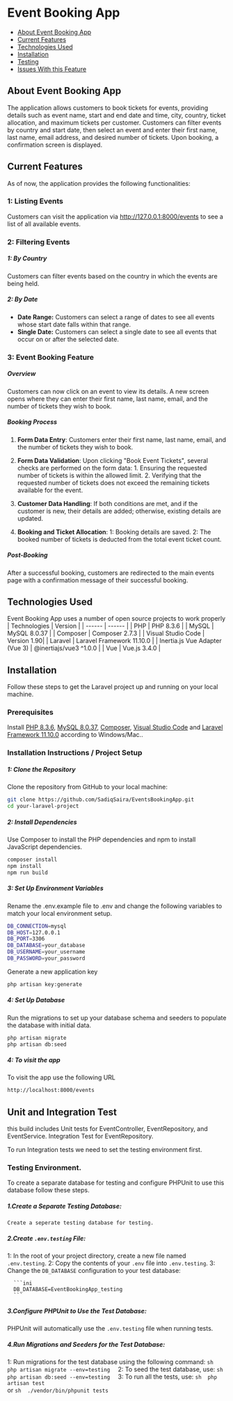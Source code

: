 # Event Booking App
* [About Event Booking App](#about-event-booking-app)
* [Current Features](#current-features)
* [Technologies Used](#technologies-used)
* [Installation](#Installation)
* [Testing](#testing)
* [Issues With this Feature](#issues-with-this-feature)
## About Event Booking App
The application allows customers to book tickets for events, providing details such as event name, start and end date and time, city, country, ticket allocation, and maximum tickets per customer. Customers can filter events by country and start date, then select an event and enter their first name, last name, email address, and desired number of tickets. Upon booking, a confirmation screen is displayed.

## Current Features
As of now, the application provides the following functionalities:
### 1: Listing Events
Customers can visit the application via http://127.0.0.1:8000/events to see a list of all available events.

### 2: Filtering Events

##### 1: By Country
Customers can filter events based on the country in which the events are being held.
##### 2: By Date
* **Date Range:** 
  Customers can select a range of dates to see all events whose start date falls within that range.
* **Single Date:** 
  Customers can select a single date to see all events that occur on or after the selected date.
### 3: Event Booking Feature

##### Overview
Customers can now click on an event to view its details.
A new screen opens where they can enter their first name, last name, email, and the number of tickets they wish to book.

##### Booking Process
1. **Form Data Entry**:
    Customers enter their first name, last name, email, and the number of tickets they wish to book.
2. **Form Data Validation**:
    Upon clicking "Book Event Tickets", several checks are performed on the form data:
        1. Ensuring the requested number of tickets is within the allowed limit.
        2. Verifying that the requested number of tickets does not exceed the remaining tickets available for the event.

3. **Customer Data Handling**:
    If both conditions are met, and if the customer is new, their details are added; otherwise, existing details are updated.

4. **Booking and Ticket Allocation**:
    1: Booking details are saved.
    2: The booked number of tickets is deducted from the total event ticket count.

##### Post-Booking

After a successful booking, customers are redirected to the main events page with a confirmation message of their successful booking.


## Technologies Used
Event Booking App uses a number of open source projects to work properly
| Technologies | Version |
| ------ | ------ |
| PHP | PHP 8.3.6 |
| MySQL | MySQL 8.0.37 |
| Composer | Composer 2.7.3 |
| Visual Studio Code | Version 1.90|
| Laravel | Laravel Framework 11.10.0 |
| Inertia.js Vue Adapter (Vue 3) | @inertiajs/vue3 ^1.0.0 |
| Vue | Vue.js 3.4.0 |

 

## Installation
Follow these steps to get the Laravel project up and running on your local machine.
### Prerequisites
Install [PHP 8.3.6](https://www.php.net/downloads.php), [MySQL 8.0.37](https://dev.mysql.com/downloads/installer/), [Composer](https://getcomposer.org/), [Visual Studio Code](https://code.visualstudio.com/) and  [Laravel Framework 11.10.0](https://laravel.com/) according to Windows/Mac..

### Installation Instructions / Project Setup
##### 1: Clone the Repository
Clone the repository from GitHub to your local machine:

```sh
git clone https://github.com/SadiqSaira/EventsBookingApp.git
cd your-laravel-project
```
##### 2: Install Dependencies
Use Composer to install the PHP dependencies and npm to install JavaScript dependencies.
```sh
composer install
npm install
npm run build
```
##### 3: Set Up Environment Variables
Rename the .env.example file to .env and change the following  variables to match your local environment setup.
```sh
DB_CONNECTION=mysql
DB_HOST=127.0.0.1
DB_PORT=3306
DB_DATABASE=your_database
DB_USERNAME=your_username
DB_PASSWORD=your_password
```
Generate a new application key
```sh
php artisan key:generate
```
##### 4: Set Up Database
Run the migrations to set up your database schema and seeders to populate the database with initial data.
```sh
php artisan migrate
php artisan db:seed
```
##### 4: To visit the app 
To visit the app use the following URL 
```sh
http://localhost:8000/events
```

## Unit and Integration Test
this build includes 
Unit tests for EventController, EventRepository, and EventService.
Integration Test for EventRepository.

To run Integration tests we need to set the testing environment first.
### Testing Environment.  
To create a separate database for testing and configure PHPUnit to use this database follow these steps. 

##### 1.Create a Separate Testing Database:
    Create a seperate testing database for testing.
##### 2.Create `.env.testing` File:
1: In the root of your project directory, create a new file named `.env.testing`. 
2: Copy the contents of your `.env` file into `.env.testing`. 
3: Change the `DB_DATABASE` configuration to your test database: 

      ```ini 
      DB_DATABASE=EventBookingApp_testing 
      ``` 
##### 3.Configure PHPUnit to Use the Test Database:
PHPUnit will automatically use the `.env.testing` file when running tests. 
##### 4.Run Migrations and Seeders for the Test Database:
1: Run migrations for the test database using the following command: 
      ```sh 
      php artisan migrate --env=testing 
      ``` 
2: To seed the test database, use: 
      ```sh 
      php artisan db:seed --env=testing 
      ``` 
3: To run all the tests, use: 
      ```sh 
       php artisan test 
      ```      
      or 
      ```sh 
       ./vendor/bin/phpunit tests
      ```    

